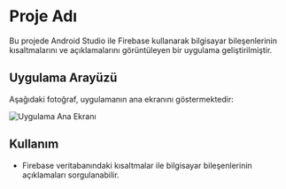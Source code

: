 # Proje Adı

Bu projede Android Studio ile Firebase kullanarak bilgisayar bileşenlerinin kısaltmalarını ve açıklamalarını görüntüleyen bir uygulama geliştirilmiştir.

## Uygulama Arayüzü

Aşağıdaki fotoğraf, uygulamanın ana ekranını göstermektedir:

![Uygulama Ana Ekranı](images/screenshot.png)

## Kullanım

- Firebase veritabanındaki kısaltmalar ile bilgisayar bileşenlerinin açıklamaları sorgulanabilir.
